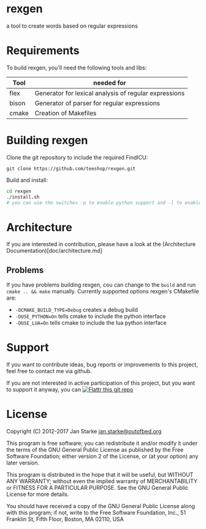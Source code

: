# rexgen

a tool to create words based on regular expressions

# Requirements

To build rexgen, you'll need the following tools and libs:

| Tool | needed for |
|------|------------|
| flex | Generator for lexical analysis of regular expressions |
| bison | Generator of parser for regular expressions |
| cmake | Creation of Makefiles |

# Building rexgen

Clone the git repository to include the required FindICU:
```
git clone https://github.com/teeshop/rexgen.git
```

Build and install:
```bash
cd rexgen
./install.sh
# you can use the switches -p to enable python support and -l to enable lua support
```

# Architecture

If you are interested in contribution, please have a look at the (Architecture Documentation)[doc/architecture.md]

## Problems

If you have problems building rexgen, cou can change to the `build` and run `cmake .. && make` manually.
Currently supported options rexgen's CMakefile are:

* `-DCMAKE_BUILD_TYPE=Debug` creates a debug build
* `-DUSE_PYTHON=On` tells cmake to include the python interface
* `-DUSE_LUA=On` tells cmake to include the lua python interface

# Support

If you want to contribute ideas, bug reports or improvements to this project, feel free to contact me via github. 

If you are not interested in active participation of this project, but you want to support it anyway, you can 
[![Flattr this git repo](http://api.flattr.com/button/flattr-badge-large.png)](https://flattr.com/submit/auto?user_id=jan.starke&url=https://github.com/teeshop/rexgen&title=rexgen&language=en&tags=github&category=software)

# License

Copyright (C) 2012-2017  Jan Starke <jan.starke@outofbed.org>

This program is free software; you can redistribute it and/or modify it
under the terms of the GNU General Public License as published by the Free
Software Foundation; either version 2 of the License, or (at your option)
any later version.

This program is distributed in the hope that it will be useful, but WITHOUT
ANY WARRANTY; without even the implied warranty of MERCHANTABILITY or
FITNESS FOR A PARTICULAR PURPOSE. See the GNU General Public License for
more details.

You should have received a copy of the GNU General Public License along
with this program; if not, write to the Free Software Foundation, Inc.,
51 Franklin St, Fifth Floor, Boston, MA 02110, USA
